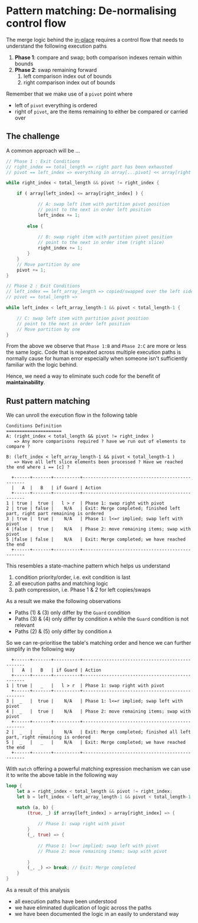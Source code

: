 # Pattern matching: De-normalising control flow
 
The merge logic behind the [in-place](./merge_in_place.md) requires a control flow that needs to understand the following execution paths
1. **Phase 1**: compare and swap; both comparison indexes remain within bounds
2. **Phase 2**: swap remaining forward
   1. left comparison index out of bounds
   2. right comparison index out of bounds

Remember that we make use of a `pivot` point where 
* left of `pivot` everything is ordered
* right of `pivot`, are the items remaining to either be compared or carried over

## The challenge 
A common approach will be ... 
```rust
// Phase 1 : Exit Conditions
// right_index == total_length => right part has been exhausted
// pivot == left_index => everything in array[...pivot] << array[right index...], no more comparisons needed

while right_index < total_length && pivot != right_index {

    if ( array[left_index] <= array[right_index] ) {

            // A: swap left item with partition pivot position
            // point to the next in order left position
            left_index += 1;
            
        else {
        
            // B: swap right item with partition pivot position
            // point to the next in order item (right slice)
            right_index += 1;
        }
    }
    // Move partition by one
    pivot += 1;
}

// Phase 2 : Exit Conditions
// left_index == left_array_length => copied/swapped over the left side
// pivot == total_length => 

while left_index < left_array_length-1 && pivot < total_length-1 {

    // C: swap left item with partition pivot position
    // point to the next in order left position
    // Move partition by one
}
```
From the above we observe that `Phase 1:B` and `Phase 2:C` are more or less the same logic. Code that is repeated across multiple execution paths is normally cause for human error especially when someone isn't sufficiently familiar with the logic behind.

Hence, we need a way to eliminate such code for the benefit of **maintainability**.

## Rust pattern matching
We can unroll the execution flow in the following table

```
Conditions Definition
=====================
A: (right_index < total_length && pivot != right_index ) 
   => Any more comparisons required ? have we run out of elements to compare ?

B: (left_index < left_array_length-1 && pivot < total_length-1 )
   => Have all left slice elements been processed ? Have we reached the end where i == [c] ?
   
  +------+-------+----------+------------------------------------------------
  |   A  |   B   | if Guard | Action
  +------+-------+----------+------------------------------------------------
1 | true |  true |   l > r  | Phase 1: swap right with pivot
2 | true | false |    N/A   | Exit: Merge completed; finished left part, right part remaining is ordered
3 | true |  true |    N/A   | Phase 1: l<=r implied; swap left with pivot
4 |false |  true |    N/A   | Phase 2: move remaining items; swap with pivot
5 |false | false |    N/A   | Exit: Merge completed; we have reached the end
  +------+-------+----------+------------------------------------------------
```
This resembles a state-machine pattern which helps us understand
1. condition priority/order, i.e. exit condition is last
2. all execution paths and matching logic
3. path compression, i.e. Phase 1 & 2 for left copies/swaps

As a result we make the following observations
* Paths (1) & (3) only differ by the `Guard` condition
* Paths (3) & (4) only differ by condition `A` while the `Guard` condition is not relevant
* Paths (2) & (5) only differ by condition `A`

So we can re-prioritise the table's matching order and hence we can further simplify in the following way
```gitignore
  +------+-------+----------+------------------------------------------------
  |   A  |   B   | if Guard | Action
  +------+-------+----------+------------------------------------------------
1 | true |   _   |   l > r  | Phase 1: swap right with pivot
  +------+-------+----------+------------------------------------------------
3 |  _   |  true |    N/A   | Phase 1: l<=r implied; swap left with pivot
4 |  _   |  true |    N/A   | Phase 2: move remaining items; swap with pivot
  +------+-------+----------+------------------------------------------------
2 |  _   |   _   |    N/A   | Exit: Merge completed; finished all left part, right remaining is ordered
5 |  _   |   _   |    N/A   | Exit: Merge completed; we have reached the end
  +------+-------+----------+------------------------------------------------
```

With `match` offering a powerful matching expression mechanism we can use it to write the above table in the following way

```rust
loop {
    let a = right_index < total_length && pivot != right_index;
    let b = left_index < left_array_length-1 && pivot < total_length-1

    match (a, b) {
        (true, _) if array[left_index] > array[right_index] => {
            
            // Phase 1: swap right with pivot
        }  
        (_, true) => {
        
            // Phase 1: l<=r implied; swap left with pivot
            // Phase 2: move remaining items; swap with pivot
     
        }
        (_, _) => break; // Exit: Merge completed
    }
}
```
As a result of this analysis 
* all execution paths have been understood
* we have eliminated duplication of logic across the paths
* we have been documented the logic in an easily to understand way



